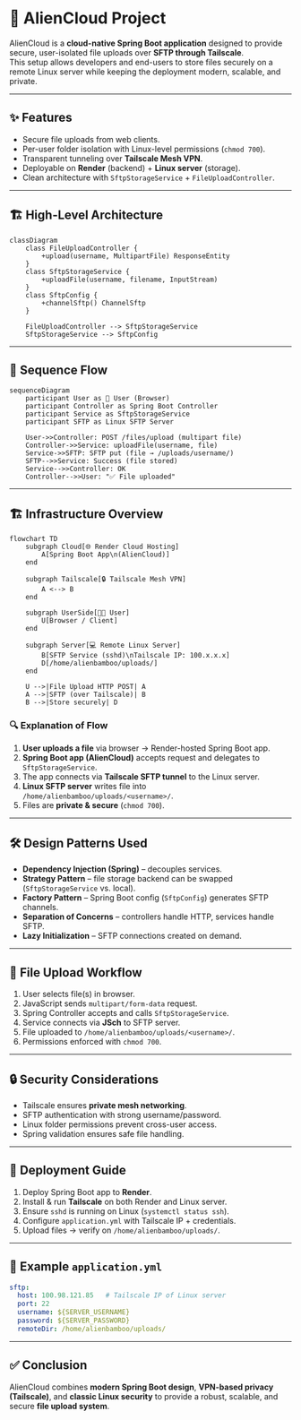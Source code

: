
# 🚀 AlienCloud Project

AlienCloud is a **cloud-native Spring Boot application** designed to provide secure, user-isolated file uploads over **SFTP through Tailscale**.  
This setup allows developers and end-users to store files securely on a remote Linux server while keeping the deployment modern, scalable, and private.

---

## ✨ Features
- Secure file uploads from web clients.  
- Per-user folder isolation with Linux-level permissions (`chmod 700`).  
- Transparent tunneling over **Tailscale Mesh VPN**.  
- Deployable on **Render** (backend) + **Linux server** (storage).  
- Clean architecture with `SftpStorageService` + `FileUploadController`.  

---

## 🏗️ High-Level Architecture

```mermaid
classDiagram
    class FileUploadController {
        +upload(username, MultipartFile) ResponseEntity
    }
    class SftpStorageService {
        +uploadFile(username, filename, InputStream)
    }
    class SftpConfig {
        +channelSftp() ChannelSftp
    }

    FileUploadController --> SftpStorageService
    SftpStorageService --> SftpConfig
```

---

## 🔄 Sequence Flow

```mermaid
sequenceDiagram
    participant User as 👤 User (Browser)
    participant Controller as Spring Boot Controller
    participant Service as SftpStorageService
    participant SFTP as Linux SFTP Server

    User->>Controller: POST /files/upload (multipart file)
    Controller->>Service: uploadFile(username, file)
    Service->>SFTP: SFTP put (file → /uploads/username/)
    SFTP-->>Service: Success (file stored)
    Service-->>Controller: OK
    Controller-->>User: "✅ File uploaded"
```

---

## 🏗️ Infrastructure Overview

```mermaid
flowchart TD
    subgraph Cloud[🌐 Render Cloud Hosting]
        A[Spring Boot App\n(AlienCloud)]
    end

    subgraph Tailscale[🔒 Tailscale Mesh VPN]
        A <--> B
    end

    subgraph UserSide[👨‍💻 User]
        U[Browser / Client]
    end

    subgraph Server[💻 Remote Linux Server]
        B[SFTP Service (sshd)\nTailscale IP: 100.x.x.x]
        D[/home/alienbamboo/uploads/]
    end

    U -->|File Upload HTTP POST| A
    A -->|SFTP (over Tailscale)| B
    B -->|Store securely| D
```

### 🔍 Explanation of Flow
1. **User uploads a file** via browser → Render-hosted Spring Boot app.  
2. **Spring Boot app (AlienCloud)** accepts request and delegates to `SftpStorageService`.  
3. The app connects via **Tailscale SFTP tunnel** to the Linux server.  
4. **Linux SFTP server** writes file into `/home/alienbamboo/uploads/<username>/`.  
5. Files are **private & secure** (`chmod 700`).  

---

## 🛠️ Design Patterns Used
- **Dependency Injection (Spring)** – decouples services.  
- **Strategy Pattern** – file storage backend can be swapped (`SftpStorageService` vs. local).  
- **Factory Pattern** – Spring Boot config (`SftpConfig`) generates SFTP channels.  
- **Separation of Concerns** – controllers handle HTTP, services handle SFTP.  
- **Lazy Initialization** – SFTP connections created on demand.  

---

## 📂 File Upload Workflow
1. User selects file(s) in browser.  
2. JavaScript sends `multipart/form-data` request.  
3. Spring Controller accepts and calls `SftpStorageService`.  
4. Service connects via **JSch** to SFTP server.  
5. File uploaded to `/home/alienbamboo/uploads/<username>/`.  
6. Permissions enforced with `chmod 700`.  

---

## 🔒 Security Considerations
- Tailscale ensures **private mesh networking**.  
- SFTP authentication with strong username/password.  
- Linux folder permissions prevent cross-user access.  
- Spring validation ensures safe file handling.  

---

## 🚀 Deployment Guide
1. Deploy Spring Boot app to **Render**.  
2. Install & run **Tailscale** on both Render and Linux server.  
3. Ensure `sshd` is running on Linux (`systemctl status ssh`).  
4. Configure `application.yml` with Tailscale IP + credentials.  
5. Upload files → verify on `/home/alienbamboo/uploads/`.  

---

## 📌 Example `application.yml`
```yaml
sftp:
  host: 100.98.121.85   # Tailscale IP of Linux server
  port: 22
  username: ${SERVER_USERNAME}
  password: ${SERVER_PASSWORD}
  remoteDir: /home/alienbamboo/uploads/
```

---

## ✅ Conclusion
AlienCloud combines **modern Spring Boot design**, **VPN-based privacy (Tailscale)**, and **classic Linux security** to provide a robust, scalable, and secure **file upload system**.
